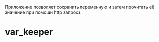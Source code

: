 Приложение позволяет сохранить переменную и затем прочитать её значение при помощи http запроса.
# var_keeper
